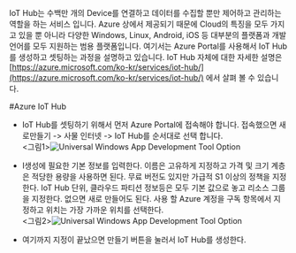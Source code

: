 ﻿IoT Hub는 수백만 개의 Device를 연결하고 데이터를 수집할 뿐만 제어하고 관리하는 역할을 하는 서비스 입니다. Azure 상에서 제공되기 때문에 Cloud의 특징을 모두 가지고 있을 뿐 아니라 다양한 Windows, Linux, Android, iOS 등 대부분의 플랫폼과 개발언어를 모두 지원하는 범용 플랫폼입니다. 
여기서는 Azure Portal를 사용해서 IoT Hub를 생성하고 셋팅하는 과정을 설명하고 있습니다. 
 IoT Hub 자체에 대한 자세한 설명은 [https://azure.microsoft.com/ko-kr/services/iot-hub/](https://azure.microsoft.com/ko-kr/services/iot-hub/) 에서 살펴 볼 수 있습니다.  

#Azure IoT Hub 

- IoT Hub를 셋팅하기 위해서 먼저 Azure Portal에 접속해야 합니다. 접속했으면 새로만들기 -> 사물 인터넷 -> IoT Hub를 순서대로 선택 합니다.<br> 
  <그림1>![Universal Windows App Development Tool Option](https://github.com/KoreaEva/IoT/blob/master/Labs/IoT_Hub/images/iothub001.png)

- I생성에 필요한 기본 정보를 입력한다. 이름은 고유하게 지정하고 가격 및 크기 계층은 적당한 용량을 사용하면 된다. 무료 버전도 있지만 가급적 S1 이상의 정책을 지정한다.
   IoT Hub 단위, 클라우드 파티션 정보등은 모두 기본 값으로 놓고 리소스 그룹을 지정한다. 없으면 새로 만들어도 된다. 사용 할 Azure 계정을 구독 항목에서 지정하고 위치는 가장 가까운 위치를 선택한다.<br> 
   <그림2>![Universal Windows App Development Tool Option](https://github.com/KoreaEva/IoT/blob/master/Labs/IoT_Hub/images/iothub002.png)
- 여기까지 지정이 끝났으면 만들기 버튼을 눌러서 IoT Hub를 생성한다. 
